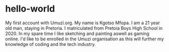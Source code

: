 # hello-world
My first account with Umuzi.org. 
My name is Kgotso Mfopa.
I am a 21 year old man, staying in Pretoria.
I matriculated from Pretoia Boys High School in 2020.
In my spare time I like sketching and painting aswell as gaming online.
I'd like to be enrolled in the Umuzi organisation as this will further my knowledge of coding and the tech industry.

